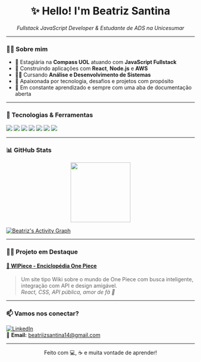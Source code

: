 <h1 align="center">✨ Hello! I'm Beatriz Santina</h1>
<p align="center"><i>Fullstack JavaScript Developer & Estudante de ADS na Unicesumar</i></p>

---

### 🙋‍♀️ Sobre mim

- 💼 Estagiária na **Compass UOL** atuando com **JavaScript Fullstack**
- 🚀 Construindo aplicações com **React**, **Node.js** e **AWS**
- 👩‍🎓 Cursando **Análise e Desenvolvimento de Sistemas**
- 💜 Apaixonada por tecnologia, desafios e projetos com propósito
- 🧠 Em constante aprendizado e sempre com uma aba de documentação aberta

---

### 🧰 Tecnologias & Ferramentas

<img src="https://img.shields.io/badge/JavaScript-F7DF1E?style=for-the-badge&logo=javascript&logoColor=000" />
<img src="https://img.shields.io/badge/React-61DAFB?style=for-the-badge&logo=react&logoColor=000" />
<img src="https://img.shields.io/badge/Node.js-339933?style=for-the-badge&logo=node.js&logoColor=fff" />
<img src="https://img.shields.io/badge/AWS-232F3E?style=for-the-badge&logo=amazon-aws&logoColor=fff" />
<img src="https://img.shields.io/badge/MongoDB-47A248?style=for-the-badge&logo=mongodb&logoColor=fff" />
<img src="https://img.shields.io/badge/MySQL-00758F?style=for-the-badge&logo=mysql&logoColor=fff" />
<img src="https://img.shields.io/badge/Git-F05032?style=for-the-badge&logo=git&logoColor=fff" />

---

### 📊 GitHub Stats

<p align="center">
  <img height="160em" src="https://github-readme-stats.vercel.app/api/top-langs/?username=beasanti&layout=compact&langs_count=8&theme=radical"/>
</p>
<a href="https://github.com/ashutosh00710/github-readme-activity-graph">
  <img alt="Beatriz's Activity Graph" src="https://github-readme-activity-graph.cyclic.app/graph?username=beasanti&theme=react-dark"/>
</a>

---

### 🏴‍☠️ Projeto em Destaque

#### [🔗 WIPiece - Enciclopédia One Piece](https://one-piece-pqt4.vercel.app/)
> Um site tipo Wiki sobre o mundo de One Piece com busca inteligente, integração com API e design amigável.  
> *React, CSS, API pública, amor de fã 💛*

---

### 📫 Vamos nos conectar?

[![LinkedIn](https://img.shields.io/badge/-LinkedIn-0A66C2?style=flat-square&logo=linkedin&logoColor=white)](https://www.linkedin.com/in/beatriz-santina-a6972b1a0/)  
📧 **Email:** beatriizsantina14@gmail.com

---

<p align="center">
  Feito com 💻, ☕ e muita vontade de aprender!
</p>
